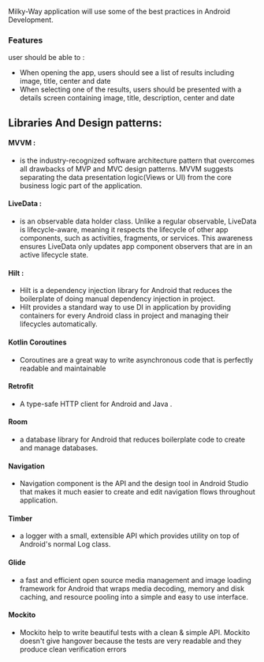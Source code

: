 Milky-Way application will use some of the best practices in Android Development.

### Features
user should be able to :
- When opening the app, users should see a list of results including image, title, center
  and date
- When selecting one of the results, users should be presented with a details screen
  containing image, title, description, center and date

## Libraries And Design patterns:

#### MVVM :
 - is the industry-recognized software architecture pattern that overcomes all drawbacks of MVP and MVC design patterns. MVVM suggests separating the data presentation logic(Views or UI) from the core business logic part of the application.

#### LiveData :
 - is an observable data holder class. Unlike a regular observable, LiveData is lifecycle-aware, meaning it respects the lifecycle of other app components, such as activities, fragments, or services. This awareness ensures LiveData only updates app component observers that are in an active lifecycle state.

#### Hilt :
 - Hilt is a dependency injection library for Android that reduces the boilerplate of doing manual dependency injection in project.
 - Hilt provides a standard way to use DI in application by providing containers for every Android class in project and managing their lifecycles automatically.

#### Kotlin Coroutines
 - Coroutines are a great way to write asynchronous code that is perfectly readable and maintainable

#### Retrofit
 - A type-safe HTTP client for Android and Java .

#### Room
 - a database library for Android that reduces boilerplate code to create and manage databases.

#### Navigation
 - Navigation component is the API and the design tool in Android Studio that makes it much easier to create and edit navigation flows throughout application.

#### Timber
 - a logger with a small, extensible API which provides utility on top of Android's normal Log class.

#### Glide
 - a fast and efficient open source media management and image loading framework for Android that wraps media decoding, memory and disk caching, and resource pooling into a simple and easy to use interface.

#### Mockito
 - Mockito help to write beautiful tests with a clean & simple API. Mockito doesn't give hangover because the tests are very readable and they produce clean verification errors
